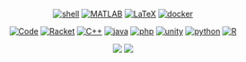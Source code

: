 

<p align="center">
    <a href="https://github.com/buraksahin?tab=repositories&language=shell" target="_blank"><img alt="shell" src="https://img.shields.io/badge/-shell-5391FE?style=flat-square&logo=PowerShell&logoColor=white"></a>
    <a href="https://github.com/buraksahin?tab=repositories&language=matlab" target="_blank"><img alt="MATLAB" src="https://img.shields.io/badge/-MATLAB-0076A8?style=flat-square&logo=Mathworks&logoColor=white"></a>
    <a href="https://github.com/buraksahin?tab=repositories&language=TeX" target="_blank"><img alt="LaTeX" src="https://img.shields.io/badge/-LaTeX-008080?style=flat-square&logo=LaTeX&logoColor=white"></a>
        <a href="https://github.com/buraksahin?tab=repositories&language=docker" target="_blank"><img alt="docker" src="https://img.shields.io/badge/-docker-0066FF?style=flat-square&logo=docker&logoColor=white"></a>
</p>


<p align="center">
      <a href="https://github.com/buraksahin?tab=repositories" target="_blank"><img alt="Code" src="https://img.shields.io/badge/-code-000000?style=flat-square&logo=Plex&logoColor=white"></a>
      <a href="https://github.com/buraksahin?tab=repositories&language=Racket" target="_blank"><img alt="Racket" src="https://img.shields.io/badge/-Racket-0066FF?style=flat-square&logo=racket&logoColor=white"></a>
      <a href="https://github.com/buraksahin?tab=repositories&language=c%2B%2B" target="_blank"><img alt="C++" src="https://img.shields.io/badge/-C%2B%2B-00599C?style=flat-square&logo=C%2B%2B&logoColor=white"></a>
    <a href="https://github.com/buraksahin?tab=repositories&language=java" target="_blank"><img alt="java" src="https://img.shields.io/badge/-Java-550000?style=flat-square&logo=Java&logoColor=white"></a>
    <a href="https://github.com/buraksahin?tab=repositories&language=php" target="_blank"><img alt="php" src="https://img.shields.io/badge/-PHP-11ACA1?style=flat-square&logo=php&logoColor=white"></a>
  <a href="https://github.com/buraksahin?tab=repositories&language=unity" target="_blank"><img alt="unity" src="https://img.shields.io/badge/-Unity-050501?style=flat-square&logo=php&logoColor=white"></a>
      <a href="https://github.com/buraksahin?tab=repositories&language=python" target="_blank"><img alt="python" src="https://img.shields.io/badge/-Python-FF8800?style=flat-square&logo=Python&logoColor=white"></a>
    <a href="https://github.com/buraksahin?tab=repositories&language=r" target="_blank"><img alt="R" src="https://img.shields.io/badge/-R-276DC3?style=flat-square&logo=R&logoColor=white"></a>
</p>

<p align="center">
  <img src ="https://github-readme-stats.vercel.app/api?username=buraksahin&theme=aura_dark&show_icons=true">
  <img src ="https://github-readme-stats.vercel.app/api/top-langs/?username=buraksahin&layout=compact&hide_border=true&theme=aura_dark&langs_count=12">
  <br>
</p>

